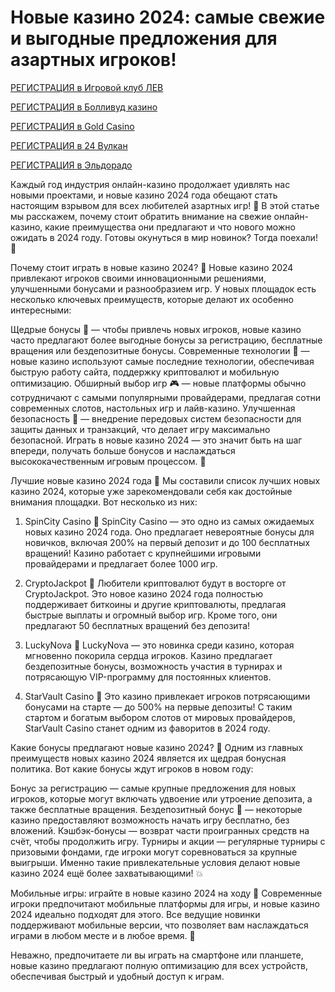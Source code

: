 # Новые казино 2024: самые свежие и выгодные предложения для азартных игроков!

[РЕГИСТРАЦИЯ в Игровой клуб ЛЕВ](https://yielddigitals.top?ref=fap_w41726p111_default)

[РЕГИСТРАЦИЯ в Болливуд казино](https://lucky-bo11ywood.top?ref=fap_w41726p129_default)

[РЕГИСТРАЦИЯ в Gold Casino](https://interup-moving.top?ref=fap_w41726p126_default)

[РЕГИСТРАЦИЯ в 24 Вулкан](https://digital-currents.top?ref=fap_w41726p113_default)

[РЕГИСТРАЦИЯ в Эльдорадо](https://digital-pours.top?ref=fap_w41726p112_default)

Каждый год индустрия онлайн-казино продолжает удивлять нас новыми проектами, и новые казино 2024 года обещают стать настоящим взрывом для всех любителей азартных игр! 🚀 В этой статье мы расскажем, почему стоит обратить внимание на свежие онлайн-казино, какие преимущества они предлагают и что нового можно ожидать в 2024 году. Готовы окунуться в мир новинок? Тогда поехали! 🎉

Почему стоит играть в новые казино 2024? 🤔
Новые казино 2024 привлекают игроков своими инновационными решениями, улучшенными бонусами и разнообразием игр. У новых площадок есть несколько ключевых преимуществ, которые делают их особенно интересными:

Щедрые бонусы 💸 — чтобы привлечь новых игроков, новые казино часто предлагают более выгодные бонусы за регистрацию, бесплатные вращения или бездепозитные бонусы.
Современные технологии 📱 — новые казино используют самые последние технологии, обеспечивая быструю работу сайта, поддержку криптовалют и мобильную оптимизацию.
Обширный выбор игр 🎮 — новые платформы обычно сотрудничают с самыми популярными провайдерами, предлагая сотни современных слотов, настольных игр и лайв-казино.
Улучшенная безопасность 🔐 — внедрение передовых систем безопасности для защиты данных и транзакций, что делает игру максимально безопасной.
Играть в новые казино 2024 — это значит быть на шаг впереди, получать больше бонусов и наслаждаться высококачественным игровым процессом. 🎯

Лучшие новые казино 2024 года 🌟
Мы составили список лучших новых казино 2024, которые уже зарекомендовали себя как достойные внимания площадки. Вот несколько из них:

1. SpinCity Casino 🎰
SpinCity Casino — это одно из самых ожидаемых новых казино 2024 года. Оно предлагает невероятные бонусы для новичков, включая 200% на первый депозит и до 100 бесплатных вращений! Казино работает с крупнейшими игровыми провайдерами и предлагает более 1000 игр.

2. CryptoJackpot 💎
Любители криптовалют будут в восторге от CryptoJackpot. Это новое казино 2024 года полностью поддерживает биткоины и другие криптовалюты, предлагая быстрые выплаты и огромный выбор игр. Кроме того, они предлагают 50 бесплатных вращений без депозита!

3. LuckyNova 🚀
LuckyNova — это новинка среди казино, которая мгновенно покорила сердца игроков. Казино предлагает бездепозитные бонусы, возможность участия в турнирах и потрясающую VIP-программу для постоянных клиентов.

4. StarVault Casino 🌟
Это казино привлекает игроков потрясающими бонусами на старте — до 500% на первые депозиты! С таким стартом и богатым выбором слотов от мировых провайдеров, StarVault Casino станет одним из фаворитов в 2024 году.

Какие бонусы предлагают новые казино 2024? 💸
Одним из главных преимуществ новых казино 2024 является их щедрая бонусная политика. Вот какие бонусы ждут игроков в новом году:

Бонус за регистрацию — самые крупные предложения для новых игроков, которые могут включать удвоение или утроение депозита, а также бесплатные вращения.
Бездепозитный бонус 🎁 — некоторые казино предоставляют возможность начать игру бесплатно, без вложений.
Кэшбэк-бонусы — возврат части проигранных средств на счёт, чтобы продолжить игру.
Турниры и акции — регулярные турниры с призовыми фондами, где игроки могут соревноваться за крупные выигрыши.
Именно такие привлекательные условия делают новые казино 2024 ещё более захватывающими! 💥

Мобильные игры: играйте в новые казино 2024 на ходу 📱
Современные игроки предпочитают мобильные платформы для игры, и новые казино 2024 идеально подходят для этого. Все ведущие новинки поддерживают мобильные версии, что позволяет вам наслаждаться играми в любом месте и в любое время. 📲

Неважно, предпочитаете ли вы играть на смартфоне или планшете, новые казино предлагают полную оптимизацию для всех устройств, обеспечивая быстрый и удобный доступ к играм.
